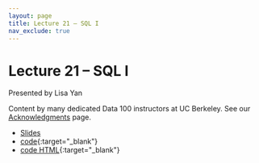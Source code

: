 ```yaml
---
layout: page
title: Lecture 21 – SQL I
nav_exclude: true
---
```


# Lecture 21 – SQL I

Presented by Lisa Yan

Content by many dedicated Data 100 instructors at UC Berkeley. See our [Acknowledgments](../../acks) page.

- [Slides](https://docs.google.com/presentation/d/1ZEL6r0F5Yt-f_Ezj7-9pwoXm-QKukhqHw6PFZJo9Hr0/edit?usp=sharing)
- [code](https://data100.datahub.berkeley.edu/hub/user-redirect/git-pull?repo=https%3A%2F%2Fgithub.com%2FDS-100%2Fsp23&branch=main&urlpath=lab%2Ftree%2Fsp23%2Flecture%2Flec21%2Flec21.ipynb){:target="_blank"}
- [code HTML](../../resources/assets/lectures/lec21/lec21.html){:target="_blank"}
